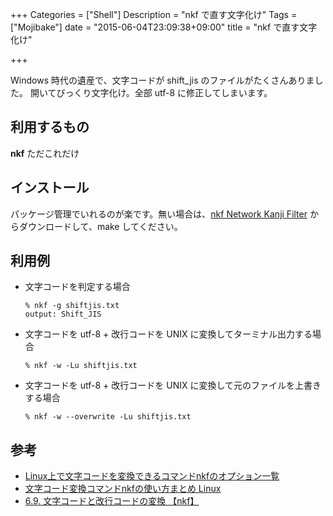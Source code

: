 +++
Categories = ["Shell"]
Description = "nkf で直す文字化け"
Tags = ["Mojibake"]
date = "2015-06-04T23:09:38+09:00"
title = "nkf で直す文字化け"

+++

Windows 時代の遺産で、文字コードが shift\_jis のファイルがたくさんありました。
開いてびっくり文字化け。全部 utf-8 に修正してしまいます。
<!--more-->

## 利用するもの

**nkf** ただこれだけ

## インストール

パッケージ管理でいれるのが楽です。無い場合は、[nkf Network Kanji Filter](http://sourceforge.jp/projects/nkf/) からダウンロードして、make してください。

## 利用例

-   文字コードを判定する場合
    
        % nkf -g shiftjis.txt
        output: Shift_JIS

-   文字コードを utf-8 + 改行コードを UNIX に変換してターミナル出力する場合
    
        % nkf -w -Lu shiftjis.txt

-   文字コードを utf-8 + 改行コードを UNIX に変換して元のファイルを上書きする場合
    
        % nkf -w --overwrite -Lu shiftjis.txt

## 参考

-   [Linux上で文字コードを変換できるコマンドnkfのオプション一覧](http://blog.layer8.sh/ja/2012/03/31/nkf_command_option/)
-   [文字コード変換コマンドnkfの使い方まとめ Linux](http://blog.layer8.sh/ja/2011/12/23/%E6%96%87%E5%AD%97%E3%82%B3%E3%83%BC%E3%83%89%E5%A4%89%E6%8F%9B%E3%82%B3%E3%83%9E%E3%83%B3%E3%83%89nkf%E3%81%AE%E4%BD%BF%E3%81%84%E6%96%B9%E3%81%BE%E3%81%A8%E3%82%81-linux/)
-   [6.9. 文字コードと改行コードの変換 【nkf】](http://www.turbolinux.co.jp/products/server/10s/manual/command_guide/command_guide/nkf.html)
